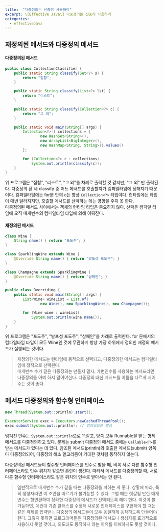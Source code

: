 ```yaml
---
title:  "다중정의는 신중히 사용하라"
excerpt: \[Effective Java\] 다중정의는 신중히 사용하라
categories:
  - effectiveJava
---
```


## 재정의된 메서드와 다중정의 메서드

#### 다중정의된 메서드
  
```java
public class CollectionClassifier {
    public static String classify(Set<?> s) {
        return "집합";
    }

    public static String classify(List<?> lst) {
        return "리스트";
    }

    public static String classify(Collection<?> c) {
        return "그 외";
    }

    public static void main(String[] args) {
        Collection<?>[] collections = {
                new HashSet<String>(),
                new ArrayList<BigInteger>(),
                new HashMap<String, String>().values()
        };

        for (Collection<?> c : collections)
            System.out.println(classify(c));
    }
}
```  

위 프로그램은 "집합", "리스트", "그 외"를 차례로 출력할 것 같지만, "그 외" 만 출력된다. 다중정의 된 세 classify 중 어느 메서드를 호출할지가 컴파일타임에 정해지기 때문이다. 컴파일타임에는 for문 안의 c는 항상 `Collection<?>` 타입이다. 런타임에는 타입이 매번 달라지지만, 호출할 메서드를 선택하는 데는 영향을 주지 못 한다.  
다중정의된 메서드 사이에서는 객체의 런타임 타입은 중요하지 않다. 선택은 컴파일 타임에 오직 매개변수의 컴파일타임 타입에 의해 이뤄진다.

#### 재정의된 메서드

  
```java
class Wine {
    String name() { return "포도주"; }
}

class SparklingWine extends Wine {
    @Override String name() { return "발포성 포도주"; }
}

class Champagne extends SparklingWine {
    @Override String name() { return "샴페인"; }
}

public class Overriding {
    public static void main(String[] args) {
        List<Wine> wineList = List.of(
                new Wine(), new SparklingWine(), new Champagne());

        for (Wine wine : wineList)
            System.out.println(wine.name());
    }
}
```  

위 프로그램은 "포도주", "발포성 포도주", "샴페인"을 차례로 출력한다. for 문에서의 컴파일타임 타입이 모두 Wine인 것에 무관하게 항상 가장 하위에서 정의한 재정의 메서드가 실행되는 것이다.

> 재정의한 메서드는 런타임에 동적으로 선택되고, 다중정의한 메서드는 컴파일타임에 정적으로 선택된다.  
매개변수 수가 같은 다중정의는 만들지 말자. 가변인수를 사용하는 메서드라면 다중정의를 아예 하지 말아야한다. 다중정의 대신 메서드를 이름을 다르게 지어주는 것이 좋다.

## 메서드 다중정의와 함수형 인터페이스

  
```java
new Thread(System.out::println).start();

ExecutorService exec = Executors.newCachedThreadPool();
exec.submit(System.out::println); // 컴파일오류 발생
```  

넘겨진 인수는 `System.out::println`으로 똑같고, 양쪽 모두 Runnable을 받는 형제 메서드를 다중정의하고 있다. 문제는 submit 다중정의 메서드 중에는 `Callable<T>`를 받는 메서드가 있다는 데 있다. 참조된 메서드(println)와 호출한 메서드(submit) 양쪽 다 다중정의되어, 다중정의 해소 알고리즘이 기대한 것처럼 동작하지 않는다.  

다중정의된 메서드들이 함수형 인터페이스를 인수로 받을 때, 비록 서로 다른 함수형 인터페이스라도 인수 위치가 같으면 혼란이 생긴다. 따라서 메서드를 다중정의할 때, 서로 다른 함수형 인터페이스라도 같은 위치의 인수로 받아서는 안 된다.


> 일반적으로 매개변수 수가 같을 때는 다중정의를 피하는 게 좋다. 상황에 따라, 특히 생성자라면 이 조언을 따르기가 불가능할 수 있다. 그럴 때는 헷갈릴 만한 매개변수는 형변환하여 정확한 다중정의 메서드가 선택되도록 해야 한다. 이것이 불가능하면, 예컨대 기존 클래스를 수정해 새로운 인터페이스를 구현해야 할 때는 같은 객체를 입력받는 다중정의 메서드들이 모두 동일하게 동작하도록 만들어야 한다. 그렇지 못하면 프로그래머들은 다중정의된 메서드나 생성자를 효과적으로 사용하지 못할 것이고, 의도대도 동작하지 않는 이유를 이해하지도 못할 것이다.